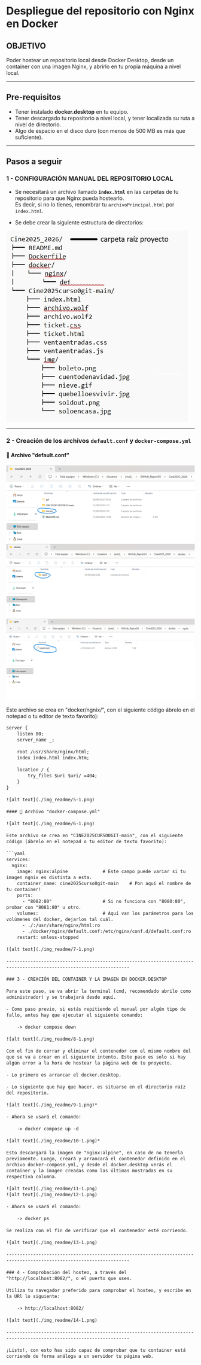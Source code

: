 # Despliegue del repositorio con Nginx en Docker

## OBJETIVO  
Poder hostear un repositorio local desde Docker Desktop, desde un container con una imagen Nginx, y abrirlo en tu propia máquina a nivel local.  

--------------------------------------------------------------------------------------------------------------------

## Pre-requisitos  

- Tener instalado **docker.desktop** en tu equipo.  
- Tener descargado tu repositorio a nivel local, y tener localizada su ruta a nivel de directorio.  
- Algo de espacio en el disco duro (con menos de 500 MB es más que suficiente).  

--------------------------------------------------------------------------------------------------------------------

## Pasos a seguir  

### 1 - CONFIGURACIÓN MANUAL DEL REPOSITORIO LOCAL  

- Se necesitará un archivo llamado **`index.html`** en las carpetas de tu repositorio para que Nginx pueda hostearlo.  
  Es decir, si no lo tienes, renombrar tu `archivoPrincipal.html` por `index.html`.  

- Se debe crear la siguiente estructura de directorios:  

![alt text](./img_readme/1-1.jpg)

--------------------------------------------------------------------------------------------------------------------

### 2 - Creación de los archivos `default.conf` y `docker-compose.yml`  

#### 🔹 Archivo "default.conf"

![alt text](./img_readme/2-1.png)
![alt text](./img_readme/3-1.png)
![alt text](./img_readme/4-1.png)

Este archivo se crea en "docker/ngnix/", con el siguiente código ábrelo en el notepad o tu editor de texto favorito):  
```nginx
server {
    listen 80;
    server_name _;

    root /usr/share/nginx/html;
    index index.html index.htm;

    location / {
        try_files $uri $uri/ =404;
    }
}

![alt text](./img_readme/5-1.png)

#### 🔹 Archivo "docker-compose.yml" 

![alt text](./img_readme/6-1.png)

Este archivo se crea en "CINE2025CURSO0GIT-main", con el siguiente código (ábrelo en el notepad o tu editor de texto favorito): 

```yaml
services:
  nginx:
    image: nginx:alpine             # Este campo puede variar si tu imagen ngnix es distinta a esta.
    container_name: cine2025curso0git-main    # Pon aquí el nombre de tu container!
    ports:
      - "8082:80"                   # Si no funciona con "8080:80", probar con "8081:80" u otro.
    volumes:                        # Aquí van los parámetros para los volúmenes del docker, dejarlos tal cuál.
      - ./:/usr/share/nginx/html:ro
      - ./docker/nginx/default.conf:/etc/nginx/conf.d/default.conf:ro
    restart: unless-stopped

![alt text](./img_readme/7-1.png)

--------------------------------------------------------------------------------------------------------------------

### 3 - CREACIÓN DEL CONTAINER Y LA IMAGEN EN DOCKER.DESKTOP

Para este paso, se va abrir la terminal (cmd, recomendado abrilo como administrador) y se trabajará desde aquí.

- Como paso previo, si estás repitiendo el manual por algún tipo de fallo, antes hay que ejecutar el siguiente comando:

	-> docker compose down

![alt text](./img_readme/8-1.png) 

Con el fin de cerrar y eliminar el contenedor con el mismo nombre del que se va a crear en el siguiente intento. Este paso es solo si hay algún error a la hora de hostear la página web de tu proyecto.

- Lo primero es arrancar el docker.desktop.

- Lo siguiente que hay que hacer, es situarse en el directorio raíz del repositorio.  

![alt text](./img_readme/9-1.png)* 

- Ahora se usará el comando:

	-> docker compose up -d

![alt text](./img_readme/10-1.png)* 

Esto descargará la imagen de "nginx:alpine", en caso de no tenerla previamente. Luego, creará y arrancará el contenedor definido en el archivo docker-compose.yml, y desde el docker.desktop verás el container y la imagen creadas como las últimas mostradas en su respectiva columna.

![alt text](./img_readme/11-1.png)
![alt text](./img_readme/12-1.png)

- Ahora se usará el comando:

	-> docker ps

Se realiza con el fin de verificar que el contenedor esté corriendo.

![alt text](./img_readme/13-1.png)

--------------------------------------------------------------------------------------------------------------------

### 4 - Comprobación del hosteo, a través del "http://localhost:8082/", o el puerto que uses.

Utiliza tu navegador preferido para comprobar el hosteo, y escribe en la URl lo siguiente:

	-> http://localhost:8082/

![alt text](./img_readme/14-1.png)

--------------------------------------------------------------------------------------------------------------------

¡Listo!, con esto has sido capaz de comprobar que tu container está corriendo de forma análoga a un servidor tu página web.
